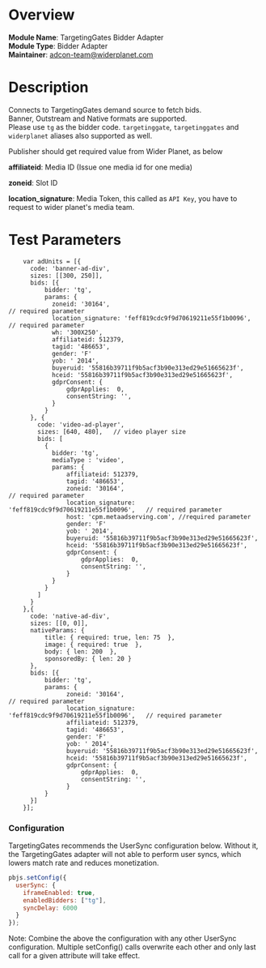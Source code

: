 # Overview

**Module Name**: TargetingGates Bidder Adapter  
**Module Type**: Bidder Adapter  
**Maintainer**: adcon-team@widerplanet.com

# Description

Connects to TargetingGates demand source to fetch bids.  
Banner, Outstream and Native formats are supported.  
Please use `tg` as the bidder code.
`targetinggate`, `targetinggates` and `widerplanet` aliases also supported as well.

Publisher should get required value from Wider Planet, as below

**affiliateid**: Media ID (Issue one media id for one media)

**zoneid**: Slot ID 

**location_signature**: Media Token, this called as `API Key`, you have to request to wider planet's media team.


# Test Parameters

```
    var adUnits = [{
      code: 'banner-ad-div',
      sizes: [[300, 250]],
      bids: [{
          bidder: 'tg',
          params: {
            zoneid: '30164',                                          // required parameter
            location_signature: 'feff819cdc9f9d70619211e55f1b0096',   // required parameter
            wh: '300X250',
            affiliateid: 512379,
            tagid: '486653',
            gender: 'F'
            yob: ' 2014',
            buyeruid: '55816b39711f9b5acf3b90e313ed29e51665623f',
            hceid: '55816b39711f9b5acf3b90e313ed29e51665623f',
            gdprConsent: {
                gdprApplies:  0,
                consentString: '',
            }
          }
      }, {
        code: 'video-ad-player',
        sizes: [640, 480],   // video player size
        bids: [
          {
            bidder: 'tg',
            mediaType : 'video',
            params: {
                affiliateid: 512379,
                tagid: '486653',
                zoneid: '30164',                                          // required parameter
                location_signature: 'feff819cdc9f9d70619211e55f1b0096',   // required parameter
                host: 'cpm.metaadserving.com', //required parameter
                gender: 'F'
                yob: ' 2014',
                buyeruid: '55816b39711f9b5acf3b90e313ed29e51665623f',
                hceid: '55816b39711f9b5acf3b90e313ed29e51665623f',
                gdprConsent: {
                    gdprApplies:  0,
                    consentString: '',
                }
            }
          }
        ]
      }
    },{
      code: 'native-ad-div',
      sizes: [[0, 0]],
      nativeParams: {
          title: { required: true, len: 75  },
          image: { required: true  },
          body: { len: 200  },
          sponsoredBy: { len: 20 }
      },
      bids: [{
          bidder: 'tg',
          params: {
                zoneid: '30164',                                          // required parameter
                location_signature: 'feff819cdc9f9d70619211e55f1b0096',   // required parameter
                affiliateid: 512379,
                tagid: '486653',
                gender: 'F'
                yob: ' 2014',
                buyeruid: '55816b39711f9b5acf3b90e313ed29e51665623f',
                hceid: '55816b39711f9b5acf3b90e313ed29e51665623f',
                gdprConsent: {
                    gdprApplies:  0,
                    consentString: '',
                }
          }
      }]
    }];
```

### Configuration

TargetingGates recommends the UserSync configuration below. Without it, the TargetingGates adapter will not able to perform user syncs, which lowers match rate and reduces monetization.

```javascript
pbjs.setConfig({
  userSync: {
    iframeEnabled: true,
    enabledBidders: ["tg"],
    syncDelay: 6000
  }
});
```

Note: Combine the above the configuration with any other UserSync configuration. Multiple setConfig() calls overwrite each other and only last call for a given attribute will take effect.
